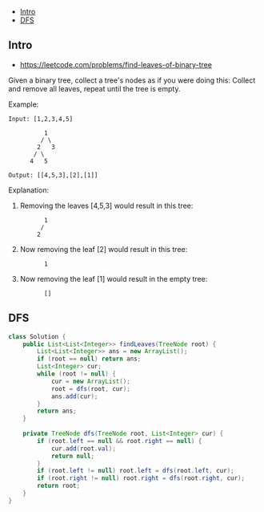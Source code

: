 - [Intro](#intro)
- [DFS](#dfs)

## Intro

- https://leetcode.com/problems/find-leaves-of-binary-tree


Given a binary tree, collect a tree's nodes as if you were doing this: Collect and remove all leaves, repeat until the tree is empty.

 

Example:
```
Input: [1,2,3,4,5]
  
          1
         / \
        2   3
       / \     
      4   5    

Output: [[4,5,3],[2],[1]]
 ```

Explanation:

1. Removing the leaves [4,5,3] would result in this tree:
```
          1
         / 
        2          
``` 

2. Now removing the leaf [2] would result in this tree:
```
          1          
``` 

3. Now removing the leaf [1] would result in the empty tree:
```
          []         
```

## DFS


```Java
class Solution {
    public List<List<Integer>> findLeaves(TreeNode root) {
        List<List<Integer>> ans = new ArrayList();
        if (root == null) return ans;
        List<Integer> cur;
        while (root != null) {
            cur = new ArrayList();
            root = dfs(root, cur);
            ans.add(cur);
        }
        return ans;
    }
    
    private TreeNode dfs(TreeNode root, List<Integer> cur) {
        if (root.left == null && root.right == null) {
            cur.add(root.val);
            return null;
        }
        if (root.left != null) root.left = dfs(root.left, cur);
        if (root.right != null) root.right = dfs(root.right, cur);
        return root;
    }
}
```
